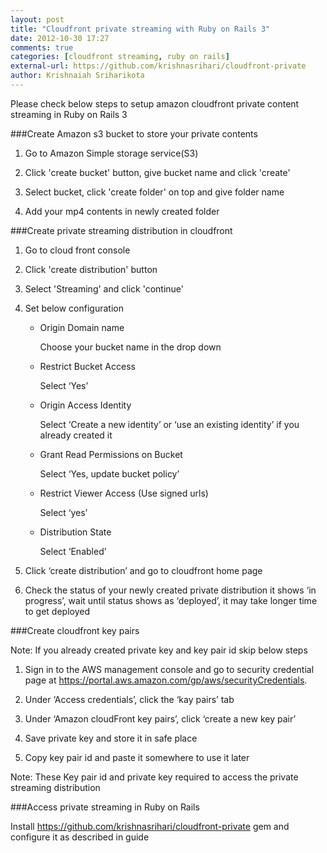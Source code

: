 ```yaml
---
layout: post
title: "Cloudfront private streaming with Ruby on Rails 3"
date: 2012-10-30 17:27
comments: true
categories: [cloudfront streaming, ruby on rails]
external-url: https://github.com/krishnasrihari/cloudfront-private
author: Krishnaiah Sriharikota
---
```


Please check below steps to setup amazon cloudfront private content streaming in Ruby on Rails 3

###Create Amazon s3 bucket to store your private contents

1. Go to Amazon Simple storage service(S3)

2. Click 'create bucket' button, give bucket name and click 'create' 

3. Select bucket, click 'create folder' on top and give folder name

4. Add your mp4 contents in newly created folder



###Create private streaming distribution in cloudfront

1. Go to cloud front console

2. Click 'create distribution' button

3. Select 'Streaming' and click 'continue'

4. Set  below configuration

	* Origin Domain name
	
		Choose your bucket name in the drop down</pre>

	* Restrict Bucket Access
	
		Select ‘Yes’

	* Origin Access Identity
	
		Select ‘Create a new identity’  or ‘use an existing identity’ if you already created it

	* Grant Read Permissions on Bucket
	
		Select ‘Yes, update bucket policy’

	* Restrict Viewer Access (Use signed urls)
	
		Select ‘yes’

	* Distribution State
	
		Select ‘Enabled’ 

5. Click ‘create distribution’ and go to cloudfront home page

6. Check the status of your newly created private distribution it shows ‘in progress’, wait until status shows as ‘deployed’, it may take longer time to get deployed


###Create cloudfront key pairs

Note: If you already created private key and key pair id skip below steps

1. Sign in to the AWS management console and go to security credential page at  <https://portal.aws.amazon.com/gp/aws/securityCredentials>.

2. Under ‘Access credentials’, click the ‘kay pairs’ tab

3. Under ‘Amazon cloudFront key pairs’, click ‘create a new key pair’

4. Save private key and store it in safe place

5. Copy key pair id and paste it somewhere to use it later

Note: These Key pair id and private key required to access the private streaming distribution



###Access private streaming in Ruby on Rails

Install <https://github.com/krishnasrihari/cloudfront-private> gem and configure it as described in guide 
 